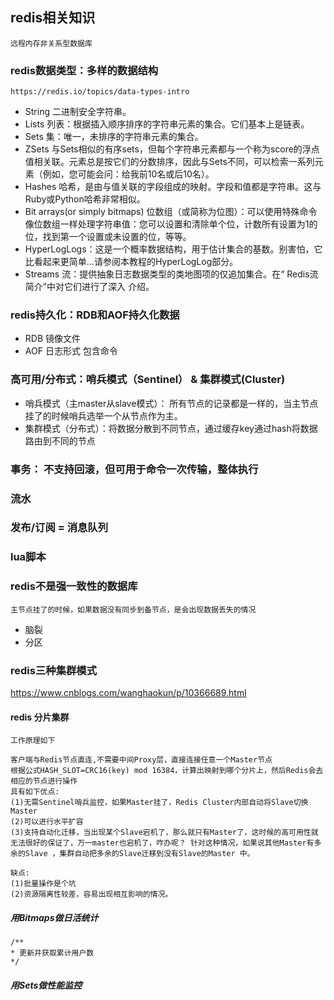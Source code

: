 ## redis相关知识
    远程内存非关系型数据库
    
### redis数据类型：多样的数据结构
    https://redis.io/topics/data-types-intro
* String 二进制安全字符串。
* Lists 列表：根据插入顺序排序的字符串元素的集合。它们基本上是链表。
* Sets 集：唯一，未排序的字符串元素的集合。
* ZSets 与Sets相似的有序sets，但每个字符串元素都与一个称为score的浮点值相关联。元素总是按它们的分数排序，因此与Sets不同，可以检索一系列元素（例如，您可能会问：给我前10名或后10名）。
* Hashes 哈希，是由与值关联的字段组成的映射。字段和值都是字符串。这与Ruby或Python哈希非常相似。
* Bit arrays(or simply bitmaps) 位数组（或简称为位图）：可以使用特殊命令像位数组一样处理字符串值：您可以设置和清除单个位，计数所有设置为1的位，找到第一个设置或未设置的位，等等。
* HyperLogLogs：这是一个概率数据结构，用于估计集合的基数。别害怕，它比看起来更简单...请参阅本教程的HyperLogLog部分。
* Streams 流：提供抽象日志数据类型的类地图项的仅追加集合。在“ Redis流简介”中对它们进行了深入 介绍。

### redis持久化：RDB和AOF持久化数据
* RDB 镜像文件
* AOF 日志形式 包含命令

### 高可用/分布式：哨兵模式（Sentinel） & 集群模式(Cluster)
* 哨兵模式（主master从slave模式）： 所有节点的记录都是一样的，当主节点挂了的时候哨兵选举一个从节点作为主。
* 集群模式（分布式）：将数据分散到不同节点，通过缓存key通过hash将数据路由到不同的节点

### 事务： 不支持回滚，但可用于命令一次传输，整体执行
### 流水
### 发布/订阅 = 消息队列
### lua脚本


### redis不是强一致性的数据库
    主节点挂了的时候，如果数据没有同步到备节点，是会出现数据丢失的情况
* 脑裂
* 分区

### redis三种集群模式
https://www.cnblogs.com/wanghaokun/p/10366689.html
#### redis 分片集群
    工作原理如下

    客户端与Redis节点直连,不需要中间Proxy层，直接连接任意一个Master节点
    根据公式HASH_SLOT=CRC16(key) mod 16384，计算出映射到哪个分片上，然后Redis会去相应的节点进行操作
    具有如下优点:
    (1)无需Sentinel哨兵监控，如果Master挂了，Redis Cluster内部自动将Slave切换Master
    (2)可以进行水平扩容
    (3)支持自动化迁移，当出现某个Slave宕机了，那么就只有Master了，这时候的高可用性就无法很好的保证了，万一master也宕机了，咋办呢？ 针对这种情况，如果说其他Master有多余的Slave ，集群自动把多余的Slave迁移到没有Slave的Master 中。

    缺点:
    (1)批量操作是个坑
    (2)资源隔离性较差，容易出现相互影响的情况。


##### 用Bitmaps做日活统计
```
/**
* 更新并获取累计用户数
*/

```


##### 用Sets做性能监控
